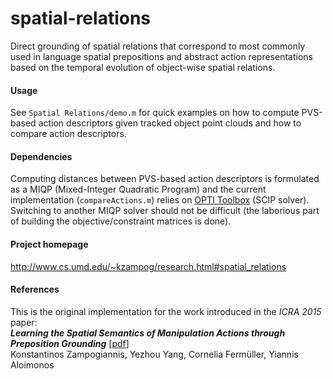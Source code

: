 # spatial-relations
Direct grounding of spatial relations that correspond to most commonly used in language spatial prepositions and abstract action representations based on the temporal evolution of object-wise spatial relations.

#### Usage
See `Spatial Relations/demo.m` for quick examples on how to compute PVS-based action descriptors given tracked object point clouds and how to compare action descriptors.

#### Dependencies
Computing distances between PVS-based action descriptors is formulated as a MIQP (Mixed-Integer Quadratic Program) and the current implementation (`compareActions.m`) relies on [OPTI Toolbox](http://www.i2c2.aut.ac.nz/Wiki/OPTI/index.php) (SCIP solver). Switching to another MIQP solver should not be difficult (the laborious part of building the objective/constraint matrices is done).

#### Project homepage  
http://www.cs.umd.edu/~kzampog/research.html#spatial_relations

#### References
This is the original implementation for the work introduced in the *ICRA 2015* paper:  
_**Learning the Spatial Semantics of Manipulation Actions through Preposition Grounding**_ [[pdf](http://www.cs.umd.edu/%7Ekzampog/papers/ICRA2015_spatial_relations.pdf)]  
Konstantinos Zampogiannis, Yezhou Yang, Cornelia Fermüller, Yiannis Aloimonos

